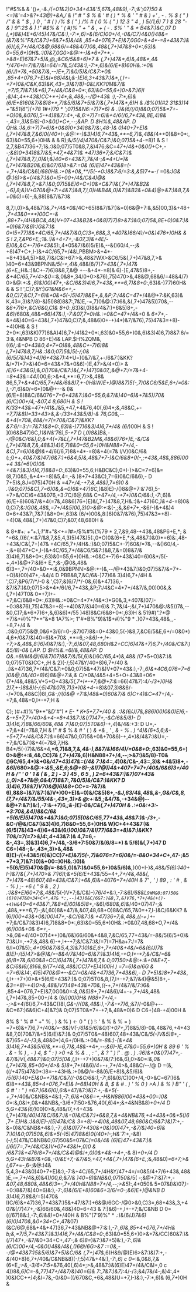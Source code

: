 !"#$%&
&
'()*+,-&./(+*01&2)0+34+43&'5,67&,48&9),-7:;&';07)50
&
<=)&'=4>&?+43@)+&A,/
&
!" # " $ % & ' # ( ) * % & ' " # & ) +' , - . % $ ( " ) /" & & " $ , ) 0 , ' # ( ) /% $ ( " ) /% # ( 0 % ( " ) 12 3 " 4 , )
5//1,6)
7
)
*$ 28 "-& ) 9":2$ &
)
!" #$% & ' ( #)% " *+ " & *, + ( - . $% ' " &
*
B4&7:)&C,07
D
(,*)8&)4E+6/45)47&/C&:),-7:*,6)>&(6/C)00+/4,-0&/C7)4&0()48&=(&7/&%"F&/C&7:)+6&7+5)&/4&
,85+4+076,7+E)&7,0G0>&+4*-=8+43&7:)&(6)(,6,7+/4&/C&@,68&6/=48&4/7)0&,48&(,7+)47&8+0*:,63)&
0=55,6+)0H&.:)0)&7,0G0>&@:+-)&*6+7+*,->&8+E)67&7+5)&,@,;&C6/5&8+6)*7
&
(,7+)47&*,6)&,48&*,4&
*/476+I=7)&7/&I=64/=7&,5/43&:),-7:*,6)&(6/E+8)60H&.:+0&(6/J)*7&,+50&7/&,--)E+,7)&0/5)&/C&7:+0&
,85+4+076,7+E)&I=68)4&I;&-)E)6,3+43&7:)&*,(,I+-+7+)0&/C&K,63)&K,43=,3)&?/8)-0&LKK?0M&7/&
,=7/5,7)&7:)&*6),7+/4&/C&8+0*:,63)&0=55,6+)0>&7:)6)I
;&)4:,4*+43&)CC+*+)4*;&,48&,--/@+43&
:),-7:*,6)&(6/E+8)60&7/&8)8+*,7)&5/6)&7+5)&7/&(,7+)47&*,6)H
&
/$%01(#*2 31$3)14 *+"&*51(6")(+7*8 1#+)79
*
';07)5&N6*:+7)*7=6)
&
.:)&(6/(/0)8&0;07)5&=7+-+O)0&,&076),5-+4)8&7)*:4+*,-&,6*:+7)*7=6)&+4*/6(/6,7+43&,8E,4*)8&
-,43=,3)&5/8)-0>&0()*+C+*,--;&AP.
D
$H%&,48&AP.
D
QH&.:)&,6*:+7)*7=6)&+0&8)0+34)8&7/&:,48-)&
0)40+7+E)&(,7+)47&8,7,&6)0(/40+I-;&@:+-)&3)4)6,7+43&,**=6,7)&,48&*/4*+0)&8+0*:,
63)&0=55,6+)0H&
&
&
R);&*/5(/4)470&/C&7:)&0;07)5&+4*-=8)1
&
S
!
2,7,&B47)36+7;1&.:)&0;07)5T0&8,7,&)476;&C=4*7+/4&+0&0()*+C+*,--;&8)0+34)8&7/&5,+47,+4&7:)&
+47)36+7;&/C&7:)&(,7+)47&8,7,I,0)&I;&)40=6+43&7:,7&/4-;&=4+U=)&(,7+)47&B20&,6)&07/6)8>&7:=0&
(6)E)47+43&8=(-+*,7+/4&/C&6)*/680H&.:+0&+0&,**/5(-+0:)8&7:6/=3:&,&5)7+*=-/
=0&*:)*G&
@:)6)>&=(/4&7:)&0=I5+00+/4&/C&4)@&(,7+)47&8,7,>&7:)&0;07)5&E)6+C+)0&+C&7:)&(,7+)47&B2&
,-6),8;&)V+070&@+7:+4&7:)&8,7,I,0)H&B4&*,0)&7:)&B2&+0&4)@>&7:)&8,7,&+0&0)*=6)-;&,88)8&7/&7:)&

8,7,I,0)>&,48&7:)&,*7+/4&+0&*/4C+65)8&7/&7:)&=0)6&@+7:&,&5)00,3)&+48+*,7+43&0=**)00C=-&
,88+7+/4H&BC&,4&)V+07+43&B2&+0&8)7)*7)8>&7:)&0;07)5&,8E+0)0&7:)&=0)6&7/&6)*:)*G&7:)&
0=I5+77)8&+4C/65,7+/4&7/&0,C)3=,68&,3,+407&)66/4)/=0&)476+)0H&
&
S
!
2,7,&P6+E,*;1&.:)&+4+7+,-&07,3)&+4E/-E)0&,&C+-7)6+43&5)*:,4+05&7/&6)5/E)&,--&()60/4,--;&
+8)47+C+,I-)&+4C/65,7+/4&LPBBM>&+4*-=8+43&4,5)>&8,7)&/C&I+67:>&,48&?WX>&C6/5&(,7+)47&8,7,>&
)40=6+43&9BPNN&*/5(-+,4*)&,48&(6/7)*7+43&(,7+)47&(6+E,*;H&.:)&C+-7)6)8&8,7,&@
+--&+4*-=8)&
6)-)E,47&5)8+*,-&+4C/65,7+/4>&0=*:&,0&8+,34/0+0>&76),75)470>&,48&@,68&6/=48&4/7)0>&@:+*:&
,6)&)00)47+,-&C/6&3)4)6,7+43&,**=6,7)&8+0*:,63)&-)77)60H&
&
&
S
!
',C)7;&Y:)*G1&N&*6=*+,-&0,C)7;&C),7=6)&+0&+5(-)5)47)8&E+,&,&P;7:/4&C=4*7+/4&@+7:&K,63)&
K,43=,3)&?/8)-&)5I)88)8&7:,7&)E,-=,7)0&@:)7:)6&,&(,7+)47&5))70&,--&*6+7)6+,&C/6&0,C)&
8+0*:,63)&I,0)8&/4&7:)+6&5)8+*,-&6)*/680&,48&*=66)47&:),-7:&07,7=0H&.:+0&C=4*7+/4&+0
&
*6+7+*,-&+4&)40=6+43&(,7+)47&0,C)7;&,48&6)0+-+)4*)&7/&76),75)47&3=+8)-+4)0H&
&
S
!
2+0*:,63)&K)77)6&A)4)6,7+/41&2+0*:,63)&0=55,6+)0&,6)&3)4)6,7)8&7:6/=3:&,4&NPB
D
86+E)4&
LAP.$H%ZQM&,((6/,*:&=0+43&0,4+7+O)8&,48&C+-7)6)8&(,7+)47&8,7,H&.:)&0;07)5&)5(-/;0&
(6/5(7&)43+4))6+43&7)*:4+U=)0&7/&7,+-/6&7:)&KK?&/=7(=7>&)40=6+43&+7&+0&6)-)E,47>&*/4*+0)>
&
*/E)6+43&G);&,0()*70&/C&7:)&(,7+)47[0&07,;&@+7:/=7&+4*-=8+43&=44)*)00,6;>&+4,**=6,7)>&,48&
86,5,7+*&+4C/65,7+/4&/6&8)7,+-0H&W)E+)@)8&7)5(-,7)0&C6/5&E,6+/=0&:),-7:*,6)&0/=6*)0&@+--&
I)&(6/E+8)8&C/6&076=*7=6+43&7:)&0=55,6;&7/&)40=6)&+7&5))70&(6/C)00+/4,-&07,4
8,680H
&
S
!
K/33+43&\=4*7+/41&./&5,+47,+4&76,40(,6)4*;&,48&C,*+-+7,7)&8)I=33+43>&,&-/33+43&5/8)-&
76,*G0&,--&+4(=70&,48&/=7(=70&/C&7:)&KK?&7:6/=3:/=7&7:)&8+0*:,63)&-)77)6&3)4)6,7+/4&
(6/*)00H
&
S
!
]0)6&B47)6C,*)1&N&'76),5-+7
D
I,0)8&]B&,--/@0&C/6&),0;&+4(=7&L(,7+)47&B2M&,48&6)76+)E,-&/C&
(,7+)47&8,7,&,48&3)4)6,7)8&0=55,6+)0H&N88+7+/4,-&C),7=6)0&@)&+4*/6(/6,7)8&+4*-=8)&+4(=7&
I/V)0&C/6&(:;0+*+,40&7/&)47)6&7:)+6&4,5)&,48&7+7-)&C/6&8+0(-,;+43&,48&,886)00+4
3&(=6(/0)0&
+4&7:)&3)4)6,7)8&8+0*:,63)&0=55,6;H&BC&C),0+I-)>&C=7=6)&=(8,7)0&5,;&+4*-=8)&5,4=,-&
)8+7+43&C),7=6)0&C/6&6),-
D
7+5)&,8J=075)470H
&
\=4*7+/4,-+7;&,48&\),7=6)0
&
.:)&0;07)5&C),7=6)0&,&=0)6&+47)6C,*)&8)E)-/()8&@+7:&'76),5-+7>&/CC)6+43&076,+3:7C/6@,68&
C=4*7+/4,-+7+)0&C/6&:),-7:*,6)&(6/E+8)60&7/&+4(=7&,48&6)76+)E)&(,7+)47&8,7,H&.:)&+47)6C,*)&+4*-=8)0&
0,C)7;&*:)*G0&,48&*,=7+/4&5)00,3)0>&@:+*:&(-,;&,&*6+7+*,-&6/-)&+4&)4
0=6+43&7:,7&7:)&8+0*:,63)&
(6/*)00&,8:)6)0&7/&76),75)47&3=+8)-+4)0&,48&(,7+)47&0,C)7;&07,48,680H
&

&
8+#+*: +"+.1;1"#*+"&*<+=1#>*/$%#%(%79
*
2,7,&9,48-+43&,48&P6+E,*;
&
^=6&,((6/,*:&7/&8,7,&5,4,3)5)47&)5(:,0+O)0&(6+E,*;&,48&7:)&0)*=6)&:,48-+43&/C&(,7+)47&
+4C/65,7+/4H&.:)&0;07)5&C+-7)60&/=7&,--&()60/4,--;&+8)47+C+,I-)&+4C/65,7+/4&C6/5&7:)&8,7,&=0)8&7/&
3)4)6,7)&8+0*:,63)&0=55,6+)0H&.:+0&C+-7)6+43&)40=6)0&*/5(-+,4*)&@+7:&(6+
E,*;&-,@0&,48&
6)3=-,7+/40>&0=*:&,0&9BPNN>&@:+-)&,--/@+43&7:)&0;07)5&7/&=7+-+O)&)00)47+,-&4/4
D
PBB&8,7,&C/6&-)77)6&
3)4)6,7+/4H
&
',C)7;&P6/7/*/-0
&
',C)7;&(6/7/*/-0&,6)&+47)36,-&7/&7:)&0;07)5>&+4*/6(/6,7+43&,&P;7:/4&C=4*7+/4&7/&,00)00&,&(,7+)47T0&
0=+7,I+-+7;&C/6&8+0*:,63)H&.:+0&C=4*7+/4&*:)*G0&,3,+407&)07,I-+0:)8&76),75)47&3=+8)-+4)0&7/&)40=6)&
7:,7&/4-;&(,7+)470&@:/&5))7&,--&0,C)7;&*6+7)6+,&,6)&6)*/55
)48)8&C/6&8+0*:,63)H
&
519#)".?*@ +7)&+#)%"?*+"&*8 1A7%>; 1"#*B%"9)&1$+#)%"9
*
.)07+43&,48&_,-+8,7+/4
&
.:)&0;07)5&@,0&6+3/6/=0-;&7)07)8&=0+43&0,5(-)&8,7,&C6/5&E,6+/=0&0*)4,6+/0&7/&)40=6)&+70&
,**=6,*;>&6)-+,I+-+7;>&,48&,8:)6)4*)&7/&:),-7:*,6)&07,48,680H&2+CC)6)47&+7)6,7+/40&/C&7:)&5/8)-0&
LAP.
D
$H%&.=6I/&,48&AP.
D
Q&.=6I/M&@)6)&7)07)8&7/&*/5(,6)&()6C/65,4*)&,48&
/(7+5+O)&7:)&
0;07)5T0&)CC+*,*;H
&
2)(-/;5)47&Y/40+8)6,7+/40
&
.:)&+47)36,7+/4&/C&7:+0&0;07)5&+47/&)V+07+43&:),-7:*,6)&+4C6,076=*7=6)0&@,0&*/40+8)6)8&@+7:&,&
C/*=0&/4&5+4+5+O+43&8+06=(7+/4&,48&5,V+5+O+43&*/5(,7+I+-+7;&@+7:&*=66)47&7)*:4/-/3+)0H&
2)7,+-)8&8)(-/;5)47&076,7)3+)0&+4*-=8)&07,3)8&6/--/=70&,48&C))8I,*G&-//(0&@
+7:&)48&=0)60&7/&
6)C+4)&C=4*7+/4,-+7;&,48&=0,I+-+7;H
&

C); )#+#)%"9*+"&*D'#'$1*E %$-
*
K+5+7,7+/40
&
.:)&(6/J)*7&,886)00)0&0)E)6,-&-+5+7,7+/40>&+4*-=8+43&7:)&(/7)47+,-&C/6&5/8)-
D
3)4)6,7)8&)66/60&,48&
7:)&0;07)5T0&6)-+,4*)&/4&:+3:
D
U=,-+7;&+4(=7&8,7,H
&
!" # $ % & # ' ( ) *& +& , ' , & - % .
)
^4)&(6+5,6;&-+5+7,7+/4&/C&7:)&*=66)47&0;07)5&+0&+70&6)-+,4*)&/4&7:)&U=,-+7;&/C&7:)&+4(=7&8,7,H&
B4*/5(-)7)&/6&+4,**=6,7)&8,7,&*,4&-),8&7/&)66/4)/=0&8+0*:,63)&0=55,6+)0>&@:+*:&*,4&,CC)*7&
(,7+)47&*,6)H&N88+7+/4,--;>&7:)&5/8)-T0&()6C/65,4*)&+0&*/47+43)47&=(/4&
7:)&4=,4*)0&/C&-,43=,3)&
+4&5)8+*,-&6)*/680>&@:+*:&5,;&E,6;&@+8)-;&I)7@))4&+407+7=7+/40&/6&6)3+/40H
&
/" ' 0 ' 1 & ( & , 2 ) - 3 ) 45 , 6 5 ,
)
2=6+43&7:)&7)07+43&(:,0)>&+7&@,0&4/7)8&7:,7&0/5)&/C&7:)&KK?
D
3)4)6,7)8&7)V70&@)6)&8+CC+*=-7&7/&
6),8&8=)&7/&7:)&)V*)00+E)&=0)&/C&5)8+*,-&J,63/4&,48&,&-,*G&/C&,8,(7,7+/4&7/&*/55/4&-,43=,3)>&
@:+*:&5,;&4/7&,-+34&@)--&@+7:&7:)&:),-7:&-+7)6,*;&-)E)-0&/C&(,7+)470H
&
.:+0&:+3:-+3:70&,&4))8&C/6&
+5(6/E)5)470&+4&7:)&0;07)5[0&C/65,77+43&,48&7:)&-/3+*,-&C-/@&/C&7:)&3)4)6,7)8&0=55,6+)0H&
W)C+4+43&7:)&(6/5(7&)43+4))6+43&(6/*)00)0&7/&I)77)6&3=+8)&7:)&KK?T0&/=7(=7>&)4:,4*+43&7:)&
4,7=6,-&-,43=,3)&3)4)6,7+/4&,-3/6+7:50&7/&(6/8=*)
&
5/6)&(,7+)47
D
C6+)48-;&-,43=,3)>&,48&
8)E)-/(+43&5/6)&)CC)*7+E)&7)5(-,7)&076=*7=6)0&*/=-8&0+34+C+*,47-;&5+7+3,7)&7:)0)&+00=)0H&.:)0)&
+5(6/E)5)470&@/=-8&5,G)&7:)&0=55,6+)0&5/6)&,**)00+I-)&,48&*/5(6):)40+I-)&7/&(,7+)470>&
7:)6)I;&+5(6/E+43&*/55=4+*,7+/4&,48&(,
7+)47&=48)607,48+43&/C&7:)+6&*,6)&+4076=*7+/40H
&
7' , ' ) 89 , : ' # , & - % ) ;- +6 ( " 9 & , 2
)
.:)&8+E)60+7;&,48&*/5(-)V+7;&/C&)-)*76/4+*&:),-7:&6)*/68&L`9WM&0;07)50&(6)0)47&0+34+C+*,47&
*:,--)43)0&C/6&7:)&8,7,&)V76,*7+/4&(+()-+4)H&`40=6+43&7:,7&8+E)60)&5)8+*,-&6)*/680&,6)&*/40+07)47-;&
,48&,**=6,7)-;&(,60)8&+47/&,&07,48,68+O)8&C/65,7&0=+7,I-)&C/6&KK?
&
(6/*)00+43&+0&)00)47+,-&C/6&7:)&
+47)36+7;&,48&,((-+*,I+-+7;&/C&7:)&3)4)6,7)8&8+0*:,63)&0=55,6+)0H&.:+0&07,48,68+O,7+/4&(6/*)00&+0&
*6=*+,->&,0&+4*/40+07)4*+)0&/6&)66/60&+4&8,7,&C/65,77+43&*/=-8&*/5(6/5+0)&7:)&U=,-+7;&,48&
6)-+,I+-+7;&/C&7:)&/=7(=7H&a+7:/=7&
6/I=07&5)*:,4+050&7/&5,4,3)&7:)0)&E,6+,7+/40&+4&/=6&(6/J)*7&
8)E)-/(5)47>&@)&*/=-8&4/7&)40=6)&7:)&3)4)6,-+O,I+-+7;&/C&/=6&(6/8=*7&,*6/00&8+CC)6)47&(,7+)47&8,7,&
0;07)50>&@:+*:&+0&E+7,-&C/6&I6/,8)6&,8/(7+/4&,48&)CC)*7+E)4)00H
)
\=7=6)&a/6G
&
\=7=6)&)4:,4*)5)470&@+--&C/*=0&/4&+47)36,7+43&6),-
D
7+5)&)8+7+43&*,(,I+-+7+)0>&+5(6/E+43&7:)&
0;07)5T0&,8,(7,I+-+7;&7/&4)@&5)8+*,-&3=+8)-+4)0>&,48&)V7)48+43&+70&,((-+*,7+/4&7/&/7:)6&
,85+4+076,7+E)&7,0G0&0=*:&,0&5)8+*,7+/4&6)*/4*+-+,7+/4&,48&(,7+)47&,85+00+/4
&
(6/*)00)0H&
N88+7+/4,--;>&+4*/6(/6,7+43&C))8I,*G&-//(0&,48&:),-7:&-+7)6,*;&7//-0&@+--&C=67:)6&6)C+4)&7:)&
0;07)5T0&=7+-+7;&,48&=0)6
D
C6+)48-+4)00H
&

8% $ ' % # " +" % , ) & % ) <- 0 " ( ) !: ' & % & % =
)
\=7=6)&+7)6,7+/40&*/=-8&)V(-/6)&5/6)&0/(:+07+*,7)8&5/8)-0&,48&76,+4+43&8,7,0)70&7/&+5(6/E)&7:)&
0;07)5T0&=48)607,48+43&/C&*/5(-)V&5)8+*,-&7)65+4/-/3;&,48&0*)4,6+/0H&.:+0&*/=-8&:)-(&+4&
3)4)6,7+43&5/6)&,**=6,7)&,48&*-+4+*,--;&6)-)E,47&0=55,6+)0H
&
89 6 ' % . & - % ) , - ) 4, $ " : ) >0 +& % & . , : ' , & ? " ) !' . @ .
)
.:)6)&+0&(/7)47+,-&7/&)V(,48&7:)&0;07)5[0&*,(,I+-+7+)0&7/&/7:)6&,6),0>&0=*:&,0&(,7+)47&,85+00+/4>&
5)8+*,7+/4&6)*/4*+-+,7+/4>&,48&C/--/@
D
=(&,((/+475)47&0*:)8=-+43H&.:+0&@/=-8&(6/E+8)&,&5/6)&
*/5(6):)40+E)&0=+7)&/C&7//-0&C/6&:),-7:*,6)&(6/C)00+/4,-0>&C=67:)6&
6)8=*+43&,85+4+076,7+E)&
I=68)40H
&
8, $ & # . ) ' % 0 ) >A ) & % ) B" ' ( , $ # ' : "
)
\=67:)6&6)0),6*:&+47/&7:)&)7:+*,-&+5(-+*,7+/40&/C&NB&+4&:),-7:*,6)&+0&*6=*+,-H&N886)00+43&+00=)0&
0=*:&,0&I+,0&+4&NB&,-3/6+7:50>&76,40(,6)4*;&+4&NB&8)*+0+/4
D
5,G+43&(6/*)00)0>&,48&/I7,+4+43&
(,7+)47&*/40)47&C/6&7:)&=0)&/C&7:)+6&8,7,&+4&NB&76,+4+43&+0&+5()6,7+
E)H&.:)&8)E)-/(5)47&/C&
3=+8)-+4)0&,48&07,48,680&C/6&7:)&)7:+*,-&=0)&/C&NB&+4&:),-7:*,6)&0)77+430&+0&)00)47+,-&7/&)40=6)&
7:)0)&0;07)50&,6)&+5(-)5)47)8&6)0(/40+I-;H&`7:+*,-&8)(-/;5)47&/C&NB&0;07)50&5=07&C/*=0&/4&
(6)E)47+43&7:)&()6()7=,7+/4&/C&)V+07+43&I+,0)0
&
/6&7:)&+476/8=*7+/4&/C&4)@&I+,0)0&+4&*-+4+*,-&
8)*+0+/4
D
5,G+43H&B7&+0&,-0/&E+7,-&7/&5,+47,+4&(,7+)47&(6+E,*;&,48&0)*=6+7;>&(,67+*=-,6-;&@:)4&
5,4,3+43&0)40+7+E)&:),-7:&+4C/65,7+/4H&Y/47+4=/=0&5/4+7/6+43&,48&)E,-=,7+/4&,6)&4)*)00,6;&7/&
)40=6)&NB&0;07)50&*/5(
-;&@+7:&)7:+*,-&07,48,680&,48&6)3=-,7+/40H&N88+7+/4,--;>&5)*:,4+050&
5=07&I)&)07,I-+0:)8&7/&)40=6)&:),-7:*,6)&(6/E+8)60&6+3/6/=0-;&6)E+)@&NB
D
3)4)6,7)8&8/*=5)470&
I)C/6)&+47)36,7+43&7:)5&+47/&7:)+6&@/6GC-/@0>&0,C)3=,68+43&,3,+407&(/7)47+,-&)66/60&,48&)40=6+43
&
7:)&6)-+,I+-+7;&/C&NB
D
0=((/67)8&:),-7:*,6)&8)*+0+/40H
&
B%"(7'9)%"
*
.:)&(6/J)*7&6)(6)0)470&,&0+34+C+*,47&07)(&C/6@,68&+4&+47)36,7+43&NB&@+7:&:),-7:*,6)&,85+4+076,7+/4H&
b;&,=7/5,7+43&7:)&3)4)6,7+/4&/C&8+0*:,63)&0=55,6+)0>&+7&/CC)60&7:)&(/7)47+,-&7/&0+34+C+*,47-;&
6)8=*)&7:)&7+5)&:),-7:*,6)&(6/C)00+/4,-0&0()48&/4&(,()6@/6G>&7
:=0&,--/@+43&7:)5&5/6)&7+5)&C/6&
(,7+)47&*,6)H&9/@)E)6>&7:)&)7:+*,-&*/40+8)6,7+/40&/C&NB&8)(-/;5)47&+4&:),-7:*,6)
c
0=*:&,0&8,7,&
(6+E,*;>&,-3/6+7:5+*&76,40(,6)4*;>&,48&7:)&(6)E)47+/4&/C&I+,0
c
4))8&*,6)C=-&,77)47+/4&7/&)40=6)&
7:,7&7:)&7)*:4/-/3;&4/7&/4-;&)4:,4*
)0&)CC+*+)4*;&I=7&,-0/&0=((/670&C,+6&,48&)U=+7,I-)&:),-7:*,6)&
(6,*7+*)0H
&
